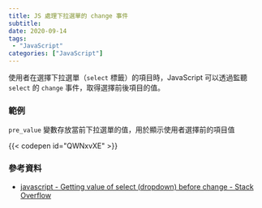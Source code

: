 ```yaml
---
title: JS 處理下拉選單的 change 事件
subtitle: 
date: 2020-09-14
tags:
 - "JavaScript"
categories: ["JavaScript"]
---
```


使用者在選擇下拉選單（`select` 標籤）的項目時，JavaScript 可以透過監聽 `select` 的 `change` 事件，取得選擇前後項目的值。

<!--more-->

### 範例
`pre_value` 變數存放當前下拉選單的值，用於顯示使用者選擇前的項目值

{{< codepen id="QWNxvXE" >}}



### 參考資料
 - [javascript - Getting value of select (dropdown) before change - Stack Overflow](https://stackoverflow.com/questions/4076770/getting-value-of-select-dropdown-before-change)

